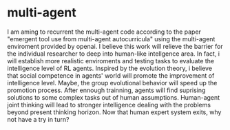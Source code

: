 # multi-agent

I am aming to recurrent the multi-agent code according to the paper "emergent tool use from multi-agent autocurricula" using the multi-agent enviroment provided by openai. I believe this work will relieve the barrier for the individual researcher to deep into human-like intellgence area. In fact, i will establish more realistic enviroments and testing tasks to evaluate the intelligence level of RL agents. 
Inspired by the evolution theory, i believe that social competence in agents' world will promote the improvement of intelligence level. Maybe, the group evolutional behavior will speed up the promotion process. After ennough trainning, agents will find suprising solutions to some complex tasks out of human assumptions. Human-agent joint thinking will lead to stronger intelligence dealing with the problems beyond present thinking horizon. Now that human expert system exits, why not have a try in turn?
